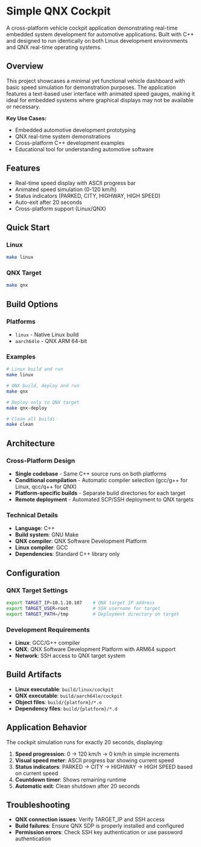 # Simple QNX Cockpit

A cross-platform vehicle cockpit application demonstrating real-time embedded system development for automotive applications. Built with C++ and designed to run identically on both Linux development environments and QNX real-time operating systems.

## Overview

This project showcases a minimal yet functional vehicle dashboard with basic speed simulation for demonstration purposes. The application features a text-based user interface with animated speed gauges, making it ideal for embedded systems where graphical displays may not be available or necessary.

**Key Use Cases:**
- Embedded automotive development prototyping
- QNX real-time system demonstrations
- Cross-platform C++ development examples
- Educational tool for understanding automotive software

## Features
- Real-time speed display with ASCII progress bar
- Animated speed simulation (0-120 km/h)
- Status indicators (PARKED, CITY, HIGHWAY, HIGH SPEED)
- Auto-exit after 20 seconds
- Cross-platform support (Linux/QNX)

## Quick Start

### Linux
```bash
make linux
```

### QNX Target
```bash
make qnx
```

## Build Options

### Platforms
- `linux` - Native Linux build
- `aarch64le` - QNX ARM 64-bit

### Examples
```bash
# Linux build and run
make linux

# QNX build, deploy and run
make qnx

# Deploy only to QNX target
make qnx-deploy

# Clean all builds
make clean
```

## Architecture

### Cross-Platform Design
- **Single codebase** - Same C++ source runs on both platforms
- **Conditional compilation** - Automatic compiler selection (gcc/g++ for Linux, qcc/q++ for QNX)
- **Platform-specific builds** - Separate build directories for each target
- **Remote deployment** - Automated SCP/SSH deployment to QNX targets

### Technical Details
- **Language**: C++
- **Build system**: GNU Make
- **QNX compiler**: QNX Software Development Platform
- **Linux compiler**: GCC
- **Dependencies**: Standard C++ library only

## Configuration

### QNX Target Settings
```bash
export TARGET_IP=10.1.10.107    # QNX target IP address
export TARGET_USER=root         # SSH username for target
export TARGET_PATH=/tmp         # Deployment directory on target
```

### Development Requirements
- **Linux**: GCC/G++ compiler
- **QNX**: QNX Software Development Platform with ARM64 support
- **Network**: SSH access to QNX target system

## Build Artifacts
- **Linux executable**: `build/linux/cockpit`
- **QNX executable**: `build/aarch64le/cockpit`
- **Object files**: `build/{platform}/*.o`
- **Dependency files**: `build/{platform}/*.d`

## Application Behavior
The cockpit simulation runs for exactly 20 seconds, displaying:
1. **Speed progression**: 0 → 120 km/h → 0 km/h in simple increments
2. **Visual speed meter**: ASCII progress bar showing current speed
3. **Status indicators**: PARKED → CITY → HIGHWAY → HIGH SPEED based on current speed
4. **Countdown timer**: Shows remaining runtime
5. **Automatic exit**: Clean shutdown after 20 seconds

## Troubleshooting
- **QNX connection issues**: Verify TARGET_IP and SSH access
- **Build failures**: Ensure QNX SDP is properly installed and configured
- **Permission errors**: Check SSH key authentication or use password authentication
